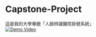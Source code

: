 # Capstone-Project
這是我的大學專題「人臉辨識醫院掛號系統」  
[![Demo Video](https://img.youtube.com/vi/<影片ID>/0.jpg)](https://www.youtube.com/watch?v=<影片ID>)
